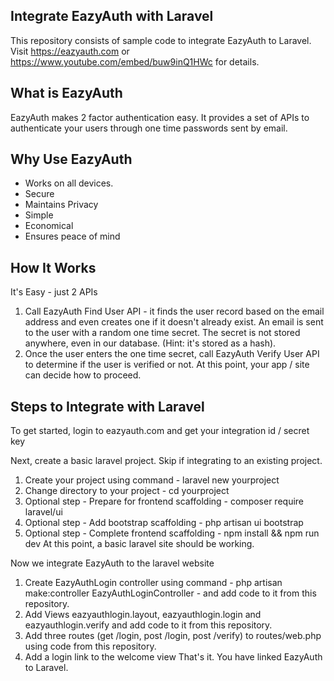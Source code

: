 ## Integrate EazyAuth with Laravel
This repository consists of sample code to integrate EazyAuth to Laravel. Visit https://eazyauth.com or https://www.youtube.com/embed/buw9inQ1HWc for details.

## What is EazyAuth
EazyAuth makes 2 factor authentication easy. It provides a set of APIs to authenticate your users through one time passwords sent by email.

## Why Use EazyAuth
- Works on all devices.
- Secure
- Maintains Privacy
- Simple
- Economical
- Ensures peace of mind

## How It Works
It's Easy - just 2 APIs
1. Call EazyAuth Find User API - it finds the user record based on the email address and even creates one if it doesn't already exist. An email is sent to the user with a random one time secret. The secret is not stored anywhere, even in our database. (Hint: it's stored as a hash).
2. Once the user enters the one time secret, call EazyAuth Verify User API to determine if the user is verified or not. At this point, your app / site can decide how to proceed.

## Steps to Integrate with Laravel
To get started, login to eazyauth.com and get your integration id / secret key

Next, create a basic laravel project. Skip if integrating to an existing project.
1. Create your project using command - laravel new yourproject
2. Change directory to your project - cd yourproject
3. Optional step - Prepare for frontend scaffolding - composer require laravel/ui
4. Optional step - Add bootstrap scaffolding - php artisan ui bootstrap
5. Optional step - Complete frontend scaffolding - npm install && npm run dev
At this point, a basic laravel site should be working.

Now we integrate EazyAuth to the laravel website
1. Create EazyAuthLogin controller using command - php artisan make:controller EazyAuthLoginController - and add code to it from this repository.
2. Add Views eazyauthlogin.layout, eazyauthlogin.login and eazyauthlogin.verify and add code to it from this repository.
3. Add three routes (get /login, post /login, post /verify) to routes/web.php using code from this repository.
4. Add a login link to the welcome view
That's it. You have linked EazyAuth to Laravel.
